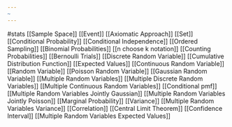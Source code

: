 ```yaml
---
~
---
```

#stats 
[[Sample Space]]
[[Event]]
[[Axiomatic Approach]]
[[Set]]
[[Conditional Probability]]
[[Conditional Independence]]
[[Ordered Sampling]]
[[Binomial Probabilities]]
[[n choose k notation]]
[[Counting Probabilities]]
[[Bernoulli Trials]]
[[Discrete Random Variable]]
[[Cumulative Distribution Function]]
[[Expected Values]]
[[Continuous Random Variable]]
[[Random Variable]]
[[Poisson Random Variable]]
[[Gaussian Random Variable]]
[[Multiple Random Variables]]
[[Multiple Discrete Random Variables]]
[[Multiple Continuous Random Variables]]
[[Conditional pmf]]
[[Multiple Random Variables Jointly Gaussian]]
[[Multiple Random Variables Jointly Poisson]]
[[Marginal Probability]]
[[Variance]]
[[Multiple Random Variables Variance]]
[[Correlation]]
[[Central Limit Theorem]]
[[Confidence Interval]]
[[Multiple Random Variables Expected Values]]




